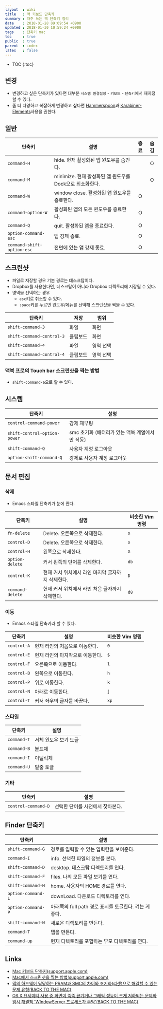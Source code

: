 ```yaml
---
layout  : wiki
title   : 맥 키보드 단축키
summary : 자주 쓰는 맥 단축키 정리
date    : 2018-01-28 09:09:54 +0900
updated : 2018-01-30 10:59:24 +0900
tags    : 단축키 mac
toc     : true
public  : true
parent  : index
latex   : false
---
```

* TOC
{:toc}

## 변경

* 변경하고 싶은 단축키가 있다면 대부분 `시스템 환경설정` - `키보드` - `단축키`에서 재지정 할 수 있다.
* 좀 더 다양하고 복잡하게 변경하고 싶다면 [Hammerspoon](http://www.hammerspoon.org/ )과 [Karabiner-Elements](https://github.com/tekezo/Karabiner-Elements )사용을 권한다.

## 일반

| 단축키                       | 설명                                                       | 종료     | 숨김     |
| ---------------------------- | ---------------------------------------------------------- | :------: | :------: |
| `command-H`                  | hide. 현재 활성화된 앱 윈도우를 숨긴다.                    |          | O        |
| `command-M`                  | minimize. 현재 활성화된 앱 윈도우를 Dock으로 최소화한다.   |          | O        |
| `command-W`                  | window close. 활성화된 앱 윈도우를 종료한다.               | O        |          |
| `command-option-W`           | 활성화된 앱의 모든 윈도우를 종료한다.                      | O        |          |
| `command-Q`                  | quit. 활성화된 앱을 종료한다.                              | O        |          |
| `option-command-esc`         | 앱 강제 종료.                                              | O        |          |
| `command-shift-option-esc`   | 전면에 있는 앱 강제 종료.                                  | O        |          |

## 스크린샷

* 파일로 저장할 경우 기본 경로는 데스크탑이다.
* Dropbox를 사용한다면, 데스크탑이 아니라 Dropbox 디렉토리에 저장될 수 있다.
* 영역을 선택하는 경우
    * `esc`키로 취소할 수 있다.
    * `space`키를 누르면 윈도우/메뉴를 선택해 스크린샷을 찍을 수 있다.

| 단축키                    | 저장     | 범위      |
|---------------------------|----------|-----------|
| `shift-command-3`         | 파일     | 화면      |
| `shift-command-control-3` | 클립보드 | 화면      |
| `shift-command-4`         | 파일     | 영역 선택 |
| `shift-command-control-4` | 클립보드 | 영역 선택 |

### 맥북 프로의 Touch bar 스크린샷을 찍는 방법

* `shift-command-6`으로 할 수 있다.

## 시스템

| 단축키                       | 설명                                            |
|------------------------------|-------------------------------------------------|
| `control-command-power`      | 강제 재부팅                                     |
| `shift-control-option-power` | smc 초기화 (배터리가 있는 맥북 계열에서만 작동) |
| `shift-command-Q`            | 사용자 계정 로그아웃                            |
| `option-shift-command-Q`     | 강제로 사용자 계정 로그아웃                     |

## 문서 편집

### 삭제

* Emacs 스타일 단축키가 눈에 띈다.

| 단축키           | 설명                                              | 비슷한 Vim 명령 |
|------------------|---------------------------------------------------|-----------------|
| `fn-delete`      | Delete. 오른쪽으로 삭제한다.                      | `x`             |
| `control-D`      | Delete. 오른쪽으로 삭제한다.                      | `x`             |
| `control-H`      | 왼쪽으로 삭제한다.                                | `X`             |
| `option-delete`  | 커서 왼쪽의 단어를 삭제한다.                      | `db`            |
| `control-K`      | 현재 커서 위치에서 라인 마지막 글자까지 삭제한다. | `D`             |
| `command-delete` | 현재 커서 위치에서 라인 처음 글자까지 삭제한다.   | `d0`            |

### 이동

* Emacs 스타일 단축키라 할 수 있다.

| 단축키      | 설명                             | 비슷한 Vim 명령 |
|-------------|----------------------------------|-----------------|
| `control-A` | 현재 라인의 처음으로 이동한다.   | `0`             |
| `control-E` | 현재 라인의 마지막으로 이동한다. | `$`             |
| `control-F` | 오른쪽으로 이동한다.             | `l`             |
| `control-B` | 왼쪽으로 이동한다.               | `h`             |
| `control-P` | 위로 이동한다.                   | `k`             |
| `control-N` | 아래로 이동한다.                 | `j`             |
| `control-T` | 커서 좌우의 글자를 바꾼다.       | `xp`            |

### 스타일

| 단축키      | 설명                  |
|-------------|-----------------------|
| `command-T` | 서체 윈도우 보기 토글 |
| `command-B` | 볼드체                |
| `command-I` | 이탤릭체              |
| `command-U` | 밑줄 토글             |

### 기타

| 단축키              | 설명                             |
|---------------------|----------------------------------|
| `control-command-D` | 선택한 단어를 사전에서 찾아본다. |

## Finder 단축키

| 단축키             | 설명                                                   |
|--------------------|--------------------------------------------------------|
| `shift-command-G`  | 경로를 입력할 수 있는 입력칸을 보여준다.               |
| `command-I`        | info. 선택한 파일의 정보를 본다.                       |
| `shift-command-D`  | desktop. 데스크탑 디렉토리를 연다.                     |
| `shift-command-F`  | files. 나의 모든 파일 보기를 연다.                     |
| `shift-command-H`  | home. 사용자의 HOME 경로를 연다.                       |
| `option-command-L` | downLoad. 다운로드 디렉토리를 연다.                    |
| `option-command-P` | 아래쪽의 full path 경로 표시를 토글한다. 켜는 게 좋다. |
| `shift-command-N`  | 새로운 디렉토리를 만든다.                              |
| `command-T`        | 탭을 만든다.                                           |
| `command-up`       | 현재 디렉토리를 포함하는 부모 디렉토리를 연다.         |

## Links

* [Mac 키보드 단축키(support.apple.com)](https://support.apple.com/ko-kr/HT201236 )
* [Mac에서 스크린샷을 찍는 방법(support.apple.com)](https://support.apple.com/ko-kr/HT201361 )
* [맥의 하드웨어 담당하는 PRAM과 SMC의 차이와 초기화(리셋)으로 해결할 수 있는 문제 유형(BACK TO THE MAC)](http://macnews.tistory.com/742 )
* [OS X 요세미티 사용 중 화면이 뚝뚝 끊기거나 그래픽 성능이 크게 저하되는 문제와 임시 해결책 'WIndowServer 프로세스가 주범'(BACK TO THE MAC)](http://macnews.tistory.com/2706 )
